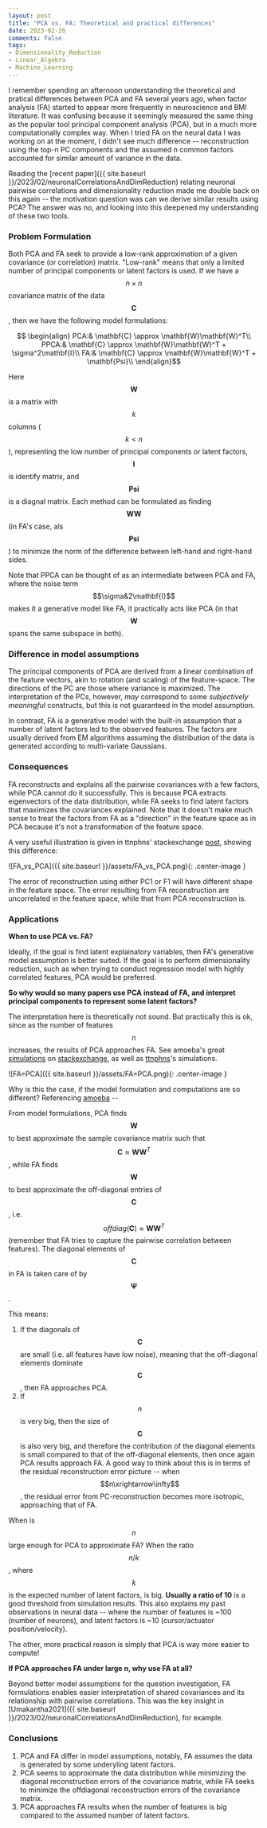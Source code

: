 ```yaml
---
layout: post
title: "PCA vs. FA: Theoretical and practical differences"
date: 2023-02-26
comments: False
tags:
- Dimensionality_Reduction
- Linear_Algebra
- Machine_Learning
---
```


I remember spending an afternoon understanding the theoretical and pratical differences between PCA and FA several years ago, when factor analysis (FA) started to appear more frequently in neuroscience and BMI literature. It was confusing because it seemingly measured the same thing as the popular tool principal component analysis (PCA), but in a much more computationally complex way. When I tried FA on the neural data I was working on at the moment, I didn't see much difference -- reconstruction using the top-n PC components and the assumed n common factors accounted for similar amount of variance in the data.

Reading the [recent paper]({{ site.baseurl }}/2023/02/neuronalCorrelationsAndDimReduction) relating neuronal pairwise correlations and dimensionality reduction made me double back on this again -- the motivation question was can we derive similar results using PCA? The answer was no, and looking into this deepened my understanding of these two tools.

### Problem Formulation

Both PCA and FA seek to provide a low-rank approximation of a given covariance (or correlation) matrix. "Low-rank" means that only a limited number of principal components or latent factors is used. If we have a $$n\times n$$ covariance matrix of the data $$\mathbf{C}$$, then we have the following model formulations:

$$
\begin{align}
PCA:& \mathbf{C} \approx \mathbf{W}\mathbf{W}^T\\
PPCA:& \mathbf{C} \approx \mathbf{W}\mathbf{W}^T + \sigma^2\mathbf{I}\\
FA:& \mathbf{C} \approx \mathbf{W}\mathbf{W}^T + \mathbf{Psi}\\
\end{align}$$

Here $$\mathbf{W}$$ is a matrix with $$k$$ columns ($$k < n$$), representing the low number of principal components or latent factors, $$\mathbf{I}$$ is identify matrix, and $$\mathbf{Psi}$$ is a diagnal matrix. Each method can be formulated as finding $$\mathbf{WW}$$ (in FA's case, als $$\mathbf{Psi}$$) to minimize the norm of the difference between left-hand and right-hand sides.

Note that PPCA can be thought of as an intermediate between PCA and FA, where the noise term $$\sigma&2\mathbf{I}$$ makes it a generative model like FA, it practically acts like PCA (in that $$\mathbf{W}$$ spans the same subspace in both).

### Difference in model assumptions

The principal components of PCA are derived from a linear combination of the feature vectors, akin to rotation (and scaling) of the feature-space. The directions of the PC are those where variance is maximized. The interpretation of the PCs, however, _may_ correspond to some _subjectively meaningful_ constructs, but this is not guaranteed in the model assumption.

In contrast, FA is a generative model with the built-in assumption that a number of latent factors led to the observed features. The factors are usually derived from EM algorithms assuming the distribution of the data is generated according to multi-variate Gaussians.

### Consequences

FA reconstructs and explains all the pairwise covariances with a few factors, while PCA cannot do it successfully. This is because PCA extracts eigenvectors of the data distribution, while FA seeks to find latent factors that maximizes the covariances explained. Note that it doesn't make much sense to treat the factors from FA as a "direction" in the feature space as in PCA because it's not a transformation of the feature space.

A very useful illustration is given in ttnphns' stackexchange [post](https://stats.stackexchange.com/a/288646/138234), showing this difference:

![FA_vs_PCA]({{ site.baseurl }}/assets/FA_vs_PCA.png){: .center-image }

The error of reconstruction using either PC1 or F1 will have different shape in the feature space. The error resulting from FA reconstruction are uncorrelated in the feature space, while that from PCA reconstruction is.


### Applications

__When to use PCA vs. FA?__

Ideally, if the goal is find latent explainatory variables, then FA's generative model assumption is better suited. If the goal is to perform dimensionality reduction, such as when trying to conduct regression model with highly correlated features, PCA would be preferred.

__So why would so many papers use PCA instead of FA, and interpret principal components to represent some latent factors?__

The interpretation here is theoretically not sound. But practically this is ok, since as the number of features $$n$$ increases, the results of PCA approaches FA. See amoeba's great [simulations](https://stats.stackexchange.com/a/133806/138234) on [stackexchange](https://stats.stackexchange.com/a/123136/138234), as well as [ttnphns](https://stats.stackexchange.com/a/123567/138234)'s simulations.

![FA=PCA]({{ site.baseurl }}/assets/FA=PCA.png){: .center-image }

Why is this the case, if the model formulation and computations are so different? Referencing [amoeba](https://stats.stackexchange.com/a/126584/138234) --

From model formulations, PCA finds $$\mathbf{W}$$ to best approximate the sample covariance matrix such that $$\mathbf{C}\approx\mathbf{W}\mathbf{W}^T$$, while FA finds $$\mathbf{W}$$ to best approximate the off-diagonal entries of $$\mathbf{C}$$, i.e. $$offdiag(\mathbf{C})\approx\mathbf{W}\mathbf{W}^T$$ (remember that FA tries to capture the pairwise correlation between features). The diagonal elements of $$\mathbf{C}$$ in FA is taken care of by $$\mathbf{\Psi}$$.

This means:
1. If the diagonals of $$\mathbf{C}$$ are small (i.e. all features have low noise), meaning that the off-diagonal elements dominate $$\mathbf{C}$$, then FA approaches PCA.
2. If $$n$$ is very big, then the size of $$\mathbf{C}$$ is also very big, and therefore the contribution of the diagonal elements is small compared to that of the off-diagonal elements, then once again PCA results approach FA. A good way to think about this is in terms of the residual reconstruction error picture -- when $$n\xrightarrow\infty$$, the residual error from PC-reconstruction becomes more isotropic, approaching that of FA.

When is $$n$$ large enough for PCA to approximate FA? When the ratio $$n/k$$, where $$k$$ is the expected number of latent factors, is big. __Usually a ratio of 10__ is a good threshold from simulation results. This also explains my past observations in neural data -- where the number of features is ~100 (number of neurons), and latent factors is ~10 (cursor/actuator position/velocity).

The other, more practical reason is simply that PCA is way more easier to compute!

__If PCA approaches FA under large n, why use FA at all?__

Beyond better model assumptions for the question investigation, FA formulations enables easier interpretation of shared covariances and its relationship with pairwise correlations. This was the key insight in [Umakantha2021]({{ site.baseurl }}/2023/02/neuronalCorrelationsAndDimReduction), for example.

### Conclusions

1. PCA and FA differ in model assumptions, notably, FA assumes the data is generated by some underyling latent factors.
2. PCA seems to approximate the data distribution while minimizing the diagonal reconstruction errors of the covariance matrix, while FA seeks to minimize the offdiagonal reconstruction errors of the covariance matrix.
3. PCA approaches FA results when the number of features is big compared to the assumed number of latent factors.

